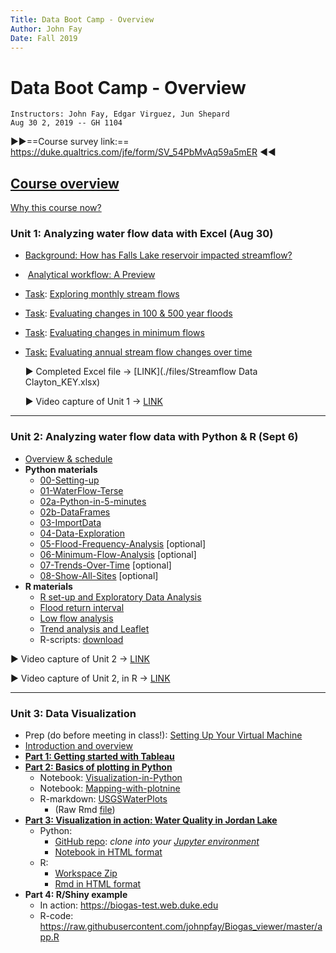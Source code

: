 ```yaml
---
Title: Data Boot Camp - Overview
Author: John Fay 
Date: Fall 2019
---
```


# Data Boot Camp - Overview

```
Instructors: John Fay, Edgar Virguez, Jun Shepard
Aug 30 2, 2019 -- GH 1104
```

 ►►==Course survey link:== https://duke.qualtrics.com/jfe/form/SV_54PbMvAq59a5mER ◄◄

## [Course overview](./README.html)

[Why this course now?](./README.html)

### Unit 1: Analyzing water flow data with Excel (Aug 30)

* [Background: How has Falls Lake reservoir impacted streamflow?](./Streamflow_Intro.html#header-n4)

*  [Analytical workflow: A Preview](./Streamflow_Intro.html#header-n14)

* <u>Task</u>: [Exploring monthly stream flows](./Streamflow_Task1.html)

* <u>Task</u>: [Evaluating changes in 100 & 500 year floods](./Streamflow_Task2.html)

* <u>Task</u>: [Evaluating changes in minimum flows](./Streamflow_Task3.html)

* <u>Task:</u> [Evaluating annual stream flow changes over time](./Streamflow_Task4.html)

  ► Completed Excel file → [LINK](./files/Streamflow Data Clayton_KEY.xlsx)
  
  ► Video capture of Unit 1 → [LINK](https://nsoe.capture.duke.edu/Panopto/Pages/Viewer.aspx?id=c3b3586f-b6ad-44a2-a437-aab800e9533d)

---

### Unit 2: Analyzing water flow data with Python & R (Sept 6)

* [Overview & schedule](./Unit2_Schedule.html)
* **Python materials**
  * [00-Setting-up](./python2/00-Setting-up.html)
  * [01-WaterFlow-Terse](https://nbviewer.jupyter.org/github/DataDevils/WaterFlow-Python/blob/master/00-Setting-up.ipynb)
  * [02a-Python-in-5-minutes](https://nbviewer.jupyter.org/github/DataDevils/WaterFlow-Python/blob/master/02a-Python-in-5-minutes.ipynb)
  * [02b-DataFrames](https://nbviewer.jupyter.org/github/DataDevils/WaterFlow-Python/blob/master/02b-DataFrames.ipynb)
  * [03-ImportData](https://nbviewer.jupyter.org/github/DataDevils/WaterFlow-Python/blob/master/03-ImportData.ipynb)
  * [04-Data-Exploration](https://nbviewer.jupyter.org/github/DataDevils/WaterFlow-Python/blob/master/04-Data-Exploration.ipynb)
  * [05-Flood-Frequency-Analysis](https://nbviewer.jupyter.org/github/DataDevils/WaterFlow-Python/blob/master/05-Flood-Frequency-Analysis.ipynb) [optional]
  * [06-Minimum-Flow-Analysis](https://nbviewer.jupyter.org/github/DataDevils/WaterFlow-Python/blob/master/06-Minimum-Flow-Analysis.ipynb) [optional]
  * [07-Trends-Over-Time](https://nbviewer.jupyter.org/github/DataDevils/WaterFlow-Python/blob/master/07-Trends-Over-Time.ipynb) [optional]
  * [08-Show-All-Sites](https://nbviewer.jupyter.org/github/DataDevils/WaterFlow-Python/blob/master/08-Show-All-Sites.ipynb) [optional]
* **R materials**
  * [R set-up and Exploratory Data Analysis](./r/1_LoadStreamflowDescription.html)
  * [Flood return interval](./r/2_Flood_RI_Description.html)
  * [Low flow analysis](./r/3_LowFlowDescription.html)
  * [Trend analysis and Leaflet](./r/4_MannKendall_Description.html)
  * R-scripts: [download](./r/RCran.zip)

► Video capture of Unit 2 → [LINK](https://nsoe.capture.duke.edu/Panopto/Pages/Viewer.aspx?id=fca661b9-c20b-43df-82bd-aac0013a3294)

► Video capture of Unit 2, in R → [LINK](https://nsoe.capture.duke.edu/Panopto/Pages/Viewer.aspx?id=7ecde6e7-157c-4f0d-940f-aac601353b5e)

---

### Unit 3: Data Visualization
* Prep (do before meeting in class!): [Setting Up Your Virtual Machine](./SettingUp_YourVirtualMachine.html)
* [Introduction and overview](Unit3_Intro.html)
* **[Part 1: Getting started with Tableau](./Unit3_Part1_Tableau.html)**
* **[Part 2: Basics of plotting in Python](./Unit3_Part2_Python.html)**
  * Notebook: [Visualization-in-Python](./python3/Visualization-in-Python.html)
  * Notebook: [Mapping-with-plotnine](./Mapping-with-plotnine.html)
  * R-markdown: [USGSWaterPlots](USGSWaterPlots.html)
    * (Raw Rmd [file](https://raw.githubusercontent.com/DataDevils/DataVis/master/rcran/USGSWaterPlots.Rmd))
* **[Part 3: Visualization in action: Water Quality in Jordan Lake](./Unit3_Part3_WaterQualityTask.html)**
  * Python: 
    * [GitHub repo](https://github.com/DataDevils/DataVis): *clone into your [Jupyter environment](https://vm-manage.oit.duke.edu/containers)*
    * [Notebook in HTML format](./python3/Total-Nitrogen.html)
  * R: 
    * [Workspace Zip](./files/rcran.zip) 
    * [Rmd in HTML format](./r3/TotalNitrogen.html)
* **Part 4: R/Shiny example**
  * In action: https://biogas-test.web.duke.edu
  * R-code: https://raw.githubusercontent.com/johnpfay/Biogas_viewer/master/app.R


